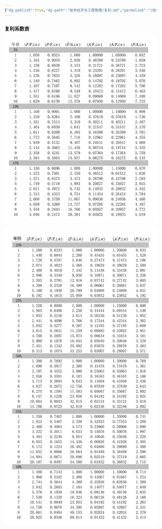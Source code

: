 ```yaml
---
{"dg-publish":true,"dg-path":"技术经济与工程管理/复利.md","permalink":"/技术经济与工程管理/复利/","dgPassFrontmatter":true,"noteIcon":"","created":"2024-05-21T15:20:28.000+08:00","updated":"2025-08-03T10:59:29.069+08:00"}
---
```




### 复利系数表
![Functional files/Photo Resources/163dd2e2624aede6fd394c33e80d933.jpg](../img/user/Functional%20files/Photo%20Resources/163dd2e2624aede6fd394c33e80d933.jpg)

![Functional files/Photo Resources/879649cf55cfc83939836926e5c02df.jpg](../img/user/Functional%20files/Photo%20Resources/879649cf55cfc83939836926e5c02df.jpg)

